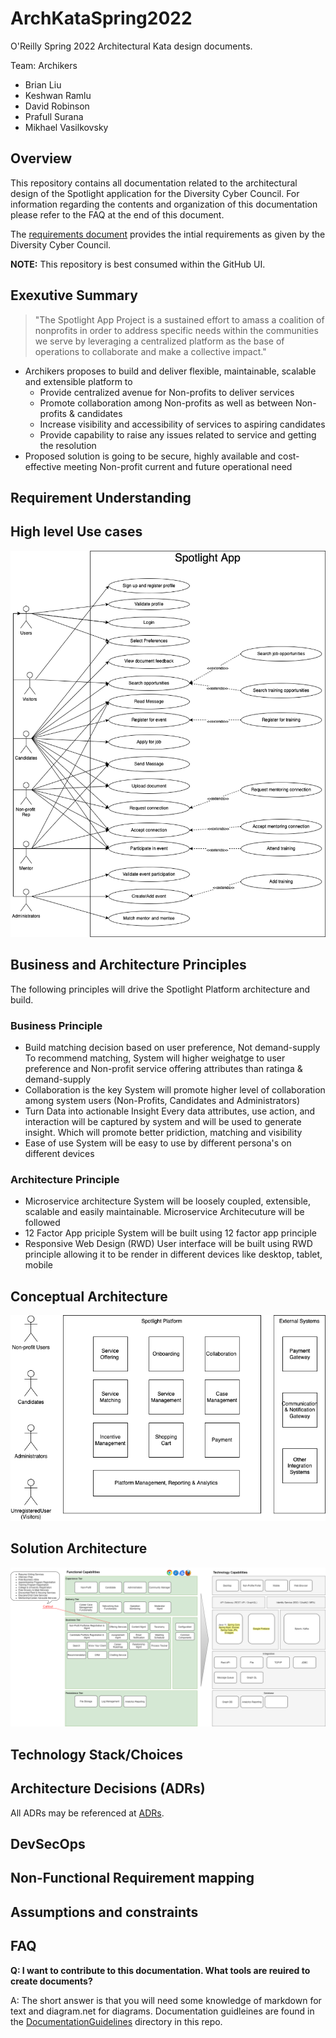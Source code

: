 # ArchKataSpring2022
O'Reilly Spring 2022 Architectural Kata design documents.

Team: Archikers
* Brian Liu
* Keshwan Ramlu
* David Robinson
* Prafull Surana
* Mikhael Vasilkovsky

## Overview

This repository contains all documentation related to the architectural design of the Spotlight application for the Diversity Cyber Council. For information regarding the contents and organization of this documentation please refer to the FAQ at the end of this document.

The [requirements document](kata_initial_documentation/DiversityCyberCouncilKataRequirements2022.pdf) provides the intial requirements as given by the Diversity Cyber Council.

**NOTE:** This repository is best consumed within the GitHub UI.

## Exexutive Summary

>"The Spotlight App Project is a sustained effort to amass a coalition of
nonprofits in order to address specific needs within the communities we serve by leveraging a
centralized platform as the base of operations to collaborate and make a collective impact."

* Archikers proposes to build and deliver flexible, maintainable, scalable and extensible platform to
    * Provide centralized avenue for Non-profits to deliver services
    * Promote collaboration among Non-profits as well as between Non-profits & candidates
    * Increase visibility and accessibility of services to aspiring candidates 
    * Provide capability to raise any issues related to service and getting the resolution
* Proposed solution is going to be secure, highly available and cost-effective meeting Non-profit current and future operational need

## Requirement Understanding

## High level Use cases
![High Level Use Cases](supporting_documentation/UseCaseDiagram.drawio.png)

## Business and Architecture Principles

The following principles will drive the Spotlight Platform architecture and build.
### Business Principle
* Build matching decision based on user preference, Not demand-supply
To recommend matching, System will higher weighatge to user preference and Non-profit service offering attributes than ratinga & demand-supply 
* Collaboration is the key 
System will promote higher level of collaboration among system users (Non-Profits, Candidates and Administrators)
* Turn Data into actionable Insight
Every data attributes, use action, and interaction will be captured by system and will be used to generate insight. Which will promote better pridiction, matching and visibility
* Ease of use
System will be easy to use by different persona's on different devices
### Architecture Principle 
* Microservice architecture 
System will be loosely coupled, extensible, scalable and easily maintainable. Microservice Architecuture will be followed
* 12 Factor App priciple
System will be built using 12 factor app principle
* Responsive Web Design (RWD)
User interface will be built using RWD principle allowing it to be render in different devices like desktop, tablet, mobile
 

## Conceptual Architecture

![Conceptual Architecture](supporting_documentation/conceptualsystemreq.drawio.png)

## Solution Architecture

![Solution Architecture](supporting_documentation/FunctionalandTechnologyCapability.drawio.png)

## Technology Stack/Choices

## Architecture Decisions (ADRs)
All ADRs may be referenced at [ADRs](architecture_decision_records).

## DevSecOps

## Non-Functional Requirement mapping

## Assumptions and constraints

## FAQ

**Q: I want to contribute to this documentation. What tools are reuired to create documents?**

A: The short answer is that you will need some knowledge of markdown for text  and diagram.net for diagrams. Documentation guidleines are found in the [DocumentationGuidelines](documentation_guidelines) directory in this repo.


